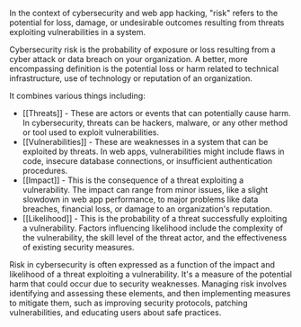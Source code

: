 In the context of cybersecurity and web app hacking, "risk" refers to the potential for loss, damage, or undesirable outcomes resulting from threats exploiting vulnerabilities in a system.

Cybersecurity risk is the probability of exposure or loss resulting from a cyber attack or data breach on your organization. A better, more encompassing definition is the potential loss or harm related to technical infrastructure, use of technology or reputation of an organization.

It combines various things including:

- [[Threats]] - These are actors or events that can potentially cause harm. In cybersecurity, threats can be hackers, malware, or any other method or tool used to exploit vulnerabilities.
- [[Vulnerabilities]] - These are weaknesses in a system that can be exploited by threats. In web apps, vulnerabilities might include flaws in code, insecure database connections, or insufficient authentication procedures.
- [[Impact]] - This is the consequence of a threat exploiting a vulnerability. The impact can range from minor issues, like a slight slowdown in web app performance, to major problems like data breaches, financial loss, or damage to an organization's reputation.
- [[Likelihood]] - This is the probability of a threat successfully exploiting a vulnerability. Factors influencing likelihood include the complexity of the vulnerability, the skill level of the threat actor, and the effectiveness of existing security measures.

Risk in cybersecurity is often expressed as a function of the impact and likelihood of a threat exploiting a vulnerability. It's a measure of the potential harm that could occur due to security weaknesses. Managing risk involves identifying and assessing these elements, and then implementing measures to mitigate them, such as improving security protocols, patching vulnerabilities, and educating users about safe practices.